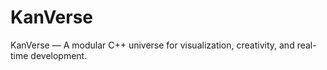 # KanVerse
KanVerse — A modular C++ universe for visualization, creativity, and real-time development.
